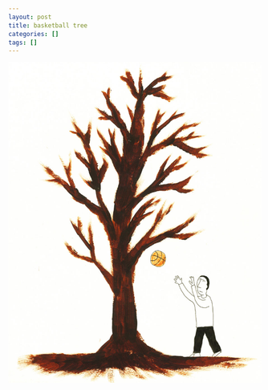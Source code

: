 ```yaml
---
layout: post
title: basketball tree
categories: []
tags: []
---
```


[![alt](/assets/img/blog/2005/basketball-tree-900w.jpg)](/assets/img/blog/2005/basketball-tree-900w.jpg)
